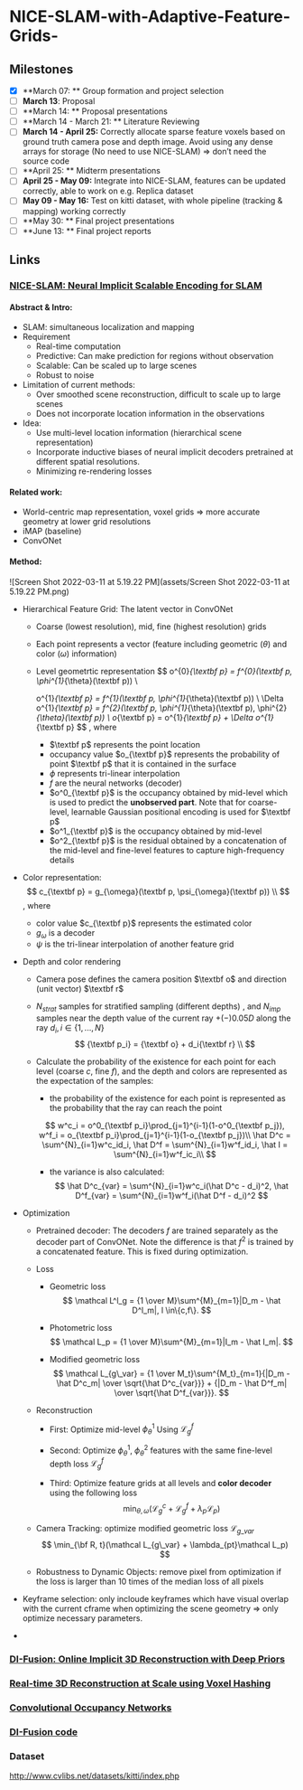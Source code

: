 # NICE-SLAM-with-Adaptive-Feature-Grids-

## Milestones

- [x] **March 07: ** Group formation and project selection
- [ ] **March 13**: Proposal
- [ ] **March 14: ** Proposal presentations
- [ ] **March 14 - March 21: ** Literature Reviewing
- [ ] **March 14 - April 25:** Correctly allocate sparse feature voxels based on ground truth camera pose and depth image. Avoid using any dense arrays for storage (No need to use NICE-SLAM) => don’t need the source code
- [ ] **April 25: ** Midterm presentations
- [ ] **April 25 - May 09:** Integrate into NICE-SLAM, features can be updated correctly, able to work on e.g. Replica dataset
- [ ] **May 09 - May 16:** Test on kitti dataset, with whole pipeline (tracking & mapping) working correctly
- [ ] **May 30: ** Final project presentations
- [ ] **June 13: ** Final project reports

## Links

### [NICE-SLAM: Neural Implicit Scalable Encoding for SLAM](https://pengsongyou.github.io/media/nice-slam/NICE-SLAM.pdf)

#### **Abstract & Intro**: 

* SLAM: simultaneous localization and mapping
* Requirement
  * Real-time computation
  * Predictive: Can make prediction for regions without observation
  * Scalable: Can be scaled up to large scenes
  * Robust to noise
* Limitation of current methods: 
  * Over smoothed scene reconstruction, difficult to scale up to large scenes
  * Does not incorporate location information in the observations
* Idea: 
  * Use multi-level location information (hierarchical scene representation)
  * Incorporate inductive biases of neural implicit decoders pretrained at different spatial resolutions. 
  * Minimizing re-rendering losses

#### **Related work**:

* World-centric map representation, voxel grids => more accurate geometry at lower grid resolutions
* iMAP (baseline)
* ConvONet

#### **Method**:

![Screen Shot 2022-03-11 at 5.19.22 PM](assets/Screen Shot 2022-03-11 at 5.19.22 PM.png)

* Hierarchical Feature Grid: The latent vector in ConvONet

  * Coarse (lowest resolution), mid, fine (highest resolution) grids

  * Each point represents a vector (feature including geometric ($\theta$) and color ($\omega$) information)

  * Level geometrtic representation
    $$
    o^{0}_{\textbf p} = f^{0}(\textbf p, \phi^{1}_{\theta}(\textbf p)) \\
    
    o^{1}_{\textbf p} = f^{1}(\textbf p, \phi^{1}_{\theta}(\textbf p)) \\
    \Delta o^{1}_{\textbf p} = f^{2}(\textbf p, \phi^{1}_{\theta}(\textbf p), \phi^{2}_{\theta}(\textbf p)) \\
    o_{\textbf p} = o^{1}_{\textbf p} + \Delta o^{1}_{\textbf p}
    $$
    , where 

    * $\textbf p$ represents the point location
    * occupancy value $o_{\textbf p}$ represents the probability of point $\textbf p$ that it is contained in the surface
    * $\phi$ represents tri-linear interpolation
    * $f$ are the neural networks (decoder)
    * $o^0_{\textbf p}$ is the occupancy obtained by mid-level which is used to predict the **unobserved part**. Note that for coarse-level, learnable Gaussian positional encoding is used for $\textbf p$ 
    * $o^1_{\textbf p}$ is the occupancy obtained by mid-level
    * $o^2_{\textbf p}$ is the residual obtained by a concatenation of the mid-level and fine-level features to capture high-frequency details

* Color representation: 
  $$
  c_{\textbf p} = g_{\omega}(\textbf p, \psi_{\omega}(\textbf p)) \\
  $$
  , where 

  * color value $c_{\textbf p}$ represents the estimated color
  * $g_{\omega}$ is a decoder
  * $\psi$ is the tri-linear interpolation of another feature grid

* Depth and color rendering

  * Camera pose defines the camera position $\textbf o$ and direction (unit vector) $\textbf r$

  * $N_{strat}$ samples for stratified sampling (different depths) , and $N_{imp}$ samples near the depth value of the current ray $+(-)0.05D$ along the ray $d_i, i \in \{1,...,N\}$
    $$
    {\textbf p_i} = {\textbf o} + d_i{\textbf r} \\
    $$

  * Calculate the probability of the existence for each point for each level (coarse $c$, fine $f$), and the depth and colors are represented as the expectation of the samples: 

    * the probability of the existence for each point is represented as the probability that the ray can reach the point

    $$
    w^c_i = o^0_{\textbf p_i}\prod_{j=1}^{i-1}(1-o^0_{\textbf p_j}), w^f_i = o_{\textbf p_i}\prod_{j=1}^{i-1}(1-o_{\textbf p_j})\\
    \hat D^c = \sum^{N}_{i=1}w^c_id_i, \hat D^f = \sum^{N}_{i=1}w^f_id_i, \hat I = \sum^{N}_{i=1}w^f_ic_i\\
    $$

    * the variance is also calculated:
      $$
      \hat D^c_{var} = \sum^{N}_{i=1}w^c_i(\hat D^c - d_i)^2, \hat D^f_{var} = \sum^{N}_{i=1}w^f_i(\hat D^f - d_i)^2
      $$

* Optimization

  * Pretrained decoder: The decoders $f$ are trained separately as the decoder part of ConvONet. Note the difference is that $f^2$ is trained by a concatenated feature.  This is fixed during optimization.

  * Loss

    * Geometric loss
      $$
      \mathcal L^l_g = {1 \over M}\sum^{M}_{m=1}|D_m - \hat D^l_m|, l \in\{c,f\}.
      $$

    * Photometric loss
      $$
      \mathcal L_p = {1 \over M}\sum^{M}_{m=1}|I_m - \hat I_m|.
      $$
      
    * Modified geometric loss
      $$
      \mathcal L_{g\_var} = {1 \over M_t}\sum^{M_t}_{m=1}{|D_m - \hat D^c_m| \over \sqrt{\hat D^c_{var}}} + {|D_m - \hat D^f_m| \over \sqrt{\hat D^f_{var}}}.
      $$
    
  * Reconstruction
  
    * First: Optimize mid-level $\phi^1_{\theta}$ Using $\mathcal L^f_g$ 
  
    * Second: Optimize $\phi^1_{\theta}$, $\phi^2_{\theta}$ features with the same fine-level depth loss $\mathcal{L}^f_g$ 
  
    * Third: Optimize feature grids at all levels and **color decoder** using the following loss
      $$
      \min_{\theta, \omega}(\mathcal L^c_g + \mathcal L^f_g + \lambda_p\mathcal L_p)
      $$
  
  * Camera Tracking: optimize modified geometric loss $\mathcal L_{g\_var}$ 
    $$
    \min_{\bf R, t}(\mathcal L_{g\_var} + \lambda_{pt}\mathcal L_p)
    $$
  
  * Robustness to Dynamic Objects: remove pixel from optimization if the loss is larger than 10 times of the median loss of all pixels
  
* Keyframe selection: only incloude keyframes which have visual overlap with the current cframe when optimizing the scene geometry => only optimize necessary parameters. 

* 

### [DI-Fusion: Online Implicit 3D Reconstruction with Deep Priors](https://arxiv.org/pdf/2012.05551.pdf)

### [Real-time 3D Reconstruction at Scale using Voxel Hashing](https://niessnerlab.org/papers/2013/4hashing/niessner2013hashing.pdf)

### [Convolutional Occupancy Networks](https://arxiv.org/pdf/2003.04618.pdf)

### [DI-Fusion code](https://github.com/huangjh-pub/di-fusion)

### Dataset

http://www.cvlibs.net/datasets/kitti/index.php

